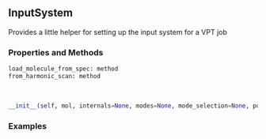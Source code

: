 ## <a id="Psience.VPT2.Runner.InputSystem">InputSystem</a>
Provides a little helper for setting up the input
system for a VPT job

### Properties and Methods
```python
load_molecule_from_spec: method
from_harmonic_scan: method
```
<a id="Psience.VPT2.Runner.InputSystem.__init__" class="docs-object-method">&nbsp;</a>
```python
__init__(self, mol, internals=None, modes=None, mode_selection=None, potential_derivatives=None, dipole_derivatives=None): 
```

### Examples


